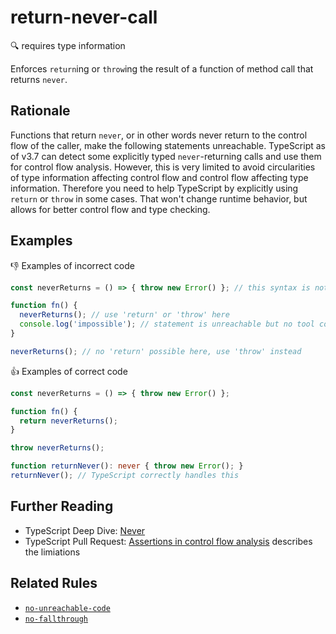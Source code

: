 # return-never-call

:mag: requires type information

Enforces `return`ing or `throw`ing the result of a function of method call that returns `never`.

## Rationale

Functions that return `never`, or in other words never return to the control flow of the caller, make the following statements unreachable. TypeScript as of v3.7 can detect some explicitly typed `never`-returning calls and use them for control flow analysis. However, this is very limited to avoid circularities of type information affecting control flow and control flow affecting type information. Therefore you need to help TypeScript by explicitly using `return` or `throw` in some cases. That won't change runtime behavior, but allows for better control flow and type checking.

## Examples

:thumbsdown: Examples of incorrect code

```ts
const neverReturns = () => { throw new Error() }; // this syntax is not recognized by TypeScript's control flow analysis

function fn() {
  neverReturns(); // use 'return' or 'throw' here
  console.log('impossible'); // statement is unreachable but no tool complains
}

neverReturns(); // no 'return' possible here, use 'throw' instead
```

:thumbsup: Examples of correct code

```ts
const neverReturns = () => { throw new Error() };

function fn() {
  return neverReturns();
}

throw neverReturns();

function returnNever(): never { throw new Error(); }
returnNever(); // TypeScript correctly handles this
```

## Further Reading

* TypeScript Deep Dive: [Never](https://basarat.gitbooks.io/typescript/content/docs/types/never.html)
* TypeScript Pull Request: [Assertions in control flow analysis](https://github.com/microsoft/TypeScript/pull/32695) describes the limiations

## Related Rules

* [`no-unreachable-code`](no-unreachable-code.md)
* [`no-fallthrough`](no-fallthrough.md)
